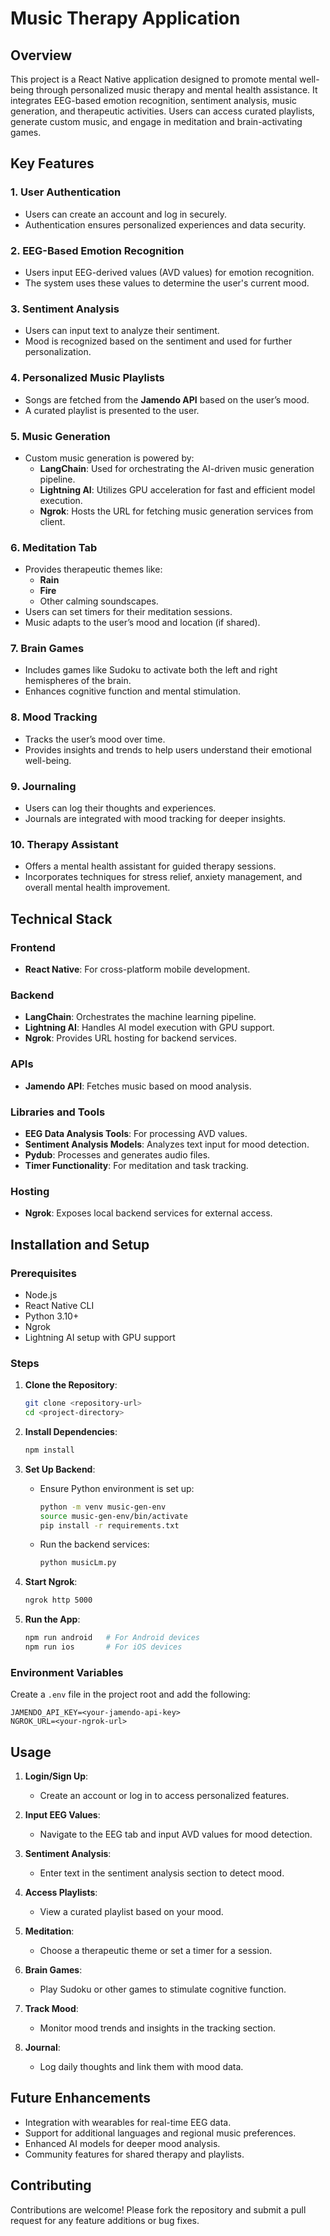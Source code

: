 # Music Therapy Application

## Overview

This project is a React Native application designed to promote mental well-being through personalized music therapy and mental health assistance. It integrates EEG-based emotion recognition, sentiment analysis, music generation, and therapeutic activities. Users can access curated playlists, generate custom music, and engage in meditation and brain-activating games.

## Key Features

### 1. **User Authentication**

- Users can create an account and log in securely.
- Authentication ensures personalized experiences and data security.

### 2. **EEG-Based Emotion Recognition**

- Users input EEG-derived values (AVD values) for emotion recognition.
- The system uses these values to determine the user's current mood.

### 3. **Sentiment Analysis**

- Users can input text to analyze their sentiment.
- Mood is recognized based on the sentiment and used for further personalization.

### 4. **Personalized Music Playlists**

- Songs are fetched from the **Jamendo API** based on the user’s mood.
- A curated playlist is presented to the user.

### 5. **Music Generation**

- Custom music generation is powered by:
  - **LangChain**: Used for orchestrating the AI-driven music generation pipeline.
  - **Lightning AI**: Utilizes GPU acceleration for fast and efficient model execution.
  - **Ngrok**: Hosts the URL for fetching music generation services from client.

### 6. **Meditation Tab**

- Provides therapeutic themes like:
  - **Rain**
  - **Fire**
  - Other calming soundscapes.
- Users can set timers for their meditation sessions.
- Music adapts to the user’s mood and location (if shared).

### 7. **Brain Games**

- Includes games like Sudoku to activate both the left and right hemispheres of the brain.
- Enhances cognitive function and mental stimulation.

### 8. **Mood Tracking**

- Tracks the user’s mood over time.
- Provides insights and trends to help users understand their emotional well-being.

### 9. **Journaling**

- Users can log their thoughts and experiences.
- Journals are integrated with mood tracking for deeper insights.

### 10. **Therapy Assistant**

- Offers a mental health assistant for guided therapy sessions.
- Incorporates techniques for stress relief, anxiety management, and overall mental health improvement.

## Technical Stack

### Frontend

- **React Native**: For cross-platform mobile development.

### Backend

- **LangChain**: Orchestrates the machine learning pipeline.
- **Lightning AI**: Handles AI model execution with GPU support.
- **Ngrok**: Provides URL hosting for backend services.

### APIs

- **Jamendo API**: Fetches music based on mood analysis.

### Libraries and Tools

- **EEG Data Analysis Tools**: For processing AVD values.
- **Sentiment Analysis Models**: Analyzes text input for mood detection.
- **Pydub**: Processes and generates audio files.
- **Timer Functionality**: For meditation and task tracking.

### Hosting

- **Ngrok**: Exposes local backend services for external access.

## Installation and Setup

### Prerequisites

- Node.js
- React Native CLI
- Python 3.10+
- Ngrok
- Lightning AI setup with GPU support

### Steps

1. **Clone the Repository**:

   ```bash
   git clone <repository-url>
   cd <project-directory>
   ```

2. **Install Dependencies**:

   ```bash
   npm install
   ```

3. **Set Up Backend**:

   - Ensure Python environment is set up:
     ```bash
     python -m venv music-gen-env
     source music-gen-env/bin/activate
     pip install -r requirements.txt
     ```
   - Run the backend services:
     ```bash
     python musicLm.py
     ```

4. **Start Ngrok**:

   ```bash
   ngrok http 5000
   ```

5. **Run the App**:

   ```bash
   npm run android   # For Android devices
   npm run ios       # For iOS devices
   ```

### Environment Variables

Create a `.env` file in the project root and add the following:

```env
JAMENDO_API_KEY=<your-jamendo-api-key>
NGROK_URL=<your-ngrok-url>
```

## Usage

1. **Login/Sign Up**:

   - Create an account or log in to access personalized features.

2. **Input EEG Values**:

   - Navigate to the EEG tab and input AVD values for mood detection.

3. **Sentiment Analysis**:

   - Enter text in the sentiment analysis section to detect mood.

4. **Access Playlists**:

   - View a curated playlist based on your mood.

5. **Meditation**:

   - Choose a therapeutic theme or set a timer for a session.

6. **Brain Games**:

   - Play Sudoku or other games to stimulate cognitive function.

7. **Track Mood**:

   - Monitor mood trends and insights in the tracking section.

8. **Journal**:

   - Log daily thoughts and link them with mood data.

## Future Enhancements

- Integration with wearables for real-time EEG data.
- Support for additional languages and regional music preferences.
- Enhanced AI models for deeper mood analysis.
- Community features for shared therapy and playlists.

## Contributing

Contributions are welcome! Please fork the repository and submit a pull request for any feature additions or bug fixes.



